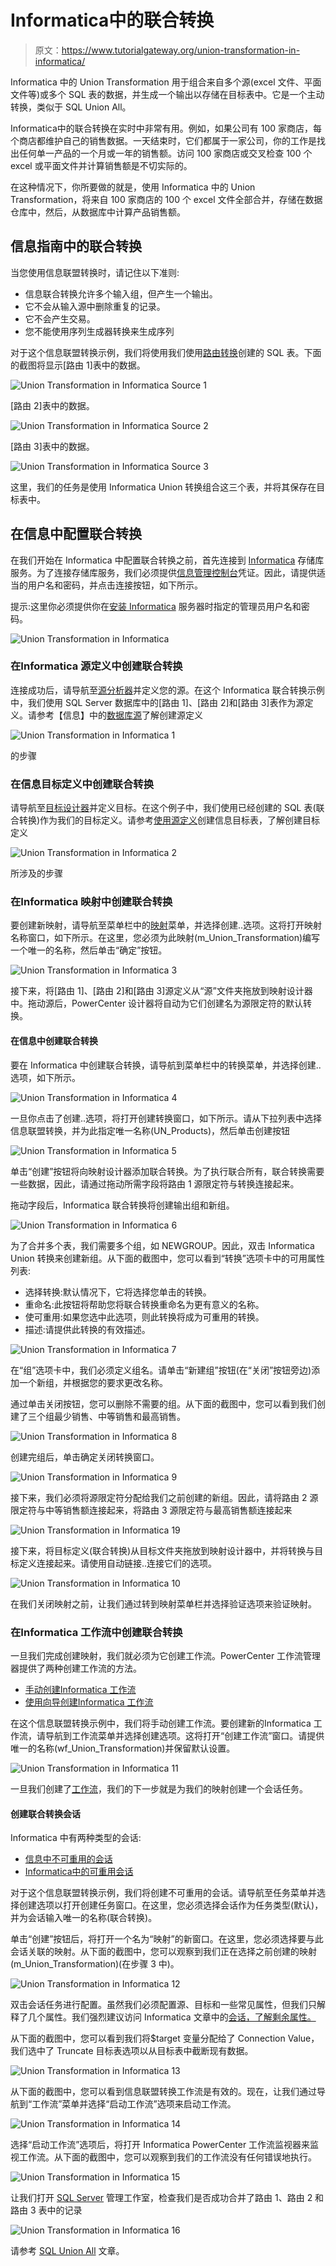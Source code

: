 # Informatica中的联合转换

> 原文：<https://www.tutorialgateway.org/union-transformation-in-informatica/>

Informatica 中的 Union Transformation 用于组合来自多个源(excel 文件、平面文件等)或多个 SQL 表的数据，并生成一个输出以存储在目标表中。它是一个主动转换，类似于 SQL Union All。

Informatica中的联合转换在实时中非常有用。例如，如果公司有 100 家商店，每个商店都维护自己的销售数据。一天结束时，它们都属于一家公司，你的工作是找出任何单一产品的一个月或一年的销售额。访问 100 家商店或交叉检查 100 个 excel 或平面文件并计算销售额是不切实际的。

在这种情况下，你所要做的就是，使用 Informatica 中的 Union Transformation，将来自 100 家商店的 100 个 excel 文件全部合并，存储在数据仓库中，然后，从数据库中计算产品销售额。

## 信息指南中的联合转换

当您使用信息联盟转换时，请记住以下准则:

*   信息联合转换允许多个输入组，但产生一个输出。
*   它不会从输入源中删除重复的记录。
*   它不会产生交易。
*   您不能使用序列生成器转换来生成序列

对于这个信息联盟转换示例，我们将使用我们使用[路由转换](https://www.tutorialgateway.org/router-transformation-in-informatica/)创建的 SQL 表。下面的截图将显示[路由 1]表中的数据。

![Union Transformation in Informatica Source 1](img/ef26ea75410a8aa0520bb22230edf72e.png)

[路由 2]表中的数据。

![Union Transformation in Informatica Source 2](img/12494c5b5297191c4926b2ba148dd076.png)

[路由 3]表中的数据。

![Union Transformation in Informatica Source 3](img/b8e1496ee8123f68d97f30df50303dc9.png)

这里，我们的任务是使用 Informatica Union 转换组合这三个表，并将其保存在目标表中。

## 在信息中配置联合转换

在我们开始在 Informatica 中配置联合转换之前，首先连接到 [Informatica](https://www.tutorialgateway.org/informatica/) 存储库服务。为了连接存储库服务，我们必须提供[信息管理控制台](https://www.tutorialgateway.org/informatica-admin-console/)凭证。因此，请提供适当的用户名和密码，并点击连接按钮，如下所示。

提示:这里你必须提供你在[安装 Informatica](https://www.tutorialgateway.org/how-to-install-informatica/) 服务器时指定的管理员用户名和密码。

![Union Transformation in Informatica](img/94f8d80d63361b2bfd960a0a92f0d45f.png)

### 在Informatica 源定义中创建联合转换

连接成功后，请导航至[源分析器](https://www.tutorialgateway.org/informatica-source-analyzer/)并定义您的源。在这个 Informatica 联合转换示例中，我们使用 SQL Server 数据库中的[路由 1]、[路由 2]和[路由 3]表作为源定义。请参考【信息】中的[数据库源](https://www.tutorialgateway.org/database-source-in-informatica/)了解创建源定义

![Union Transformation in Informatica 1](img/a6d85e7238a9e652632482b9b6df35f6.png)

的步骤

### 在信息目标定义中创建联合转换

请导航至[目标设计器](https://www.tutorialgateway.org/target-designer-in-informatica/)并定义目标。在这个例子中，我们使用已经创建的 SQL 表(联合转换)作为我们的目标定义。请参考[使用源定义](https://www.tutorialgateway.org/create-informatica-target-table-using-source-definition/)创建信息目标表，了解创建目标定义

![Union Transformation in Informatica 2](img/350acdb5bbe165440ba5923f664b456d.png)

所涉及的步骤

### 在Informatica 映射中创建联合转换

要创建新映射，请导航至菜单栏中的[映射](https://www.tutorialgateway.org/informatica-mapping/)菜单，并选择创建..选项。这将打开映射名称窗口，如下所示。在这里，您必须为此映射(m_Union_Transformation)编写一个唯一的名称，然后单击“确定”按钮。

![Union Transformation in Informatica 3](img/4f9a5dd053ff2527d7482dfca1354b5b.png)

接下来，将[路由 1]、[路由 2]和[路由 3]源定义从“源”文件夹拖放到映射设计器中。拖动源后，PowerCenter 设计器将自动为它们创建名为源限定符的默认转换。

#### 在信息中创建联合转换

要在 Informatica 中创建联合转换，请导航到菜单栏中的转换菜单，并选择创建..选项，如下所示。

![Union Transformation in Informatica 4](img/803a88a0a11ff8fc7e9c7a765c3a51d9.png)

一旦你点击了创建..选项，将打开创建转换窗口，如下所示。请从下拉列表中选择信息联盟转换，并为此指定唯一名称(UN_Products)，然后单击创建按钮

![Union Transformation in Informatica 5](img/9284842d1ffda281576df5784a957c6c.png)

单击“创建”按钮将向映射设计器添加联合转换。为了执行联合所有，联合转换需要一些数据，因此，请通过拖动所需字段将路由 1 源限定符与转换连接起来。

拖动字段后，Informatica 联合转换将创建输出组和新组。

![Union Transformation in Informatica 6](img/50b10ab47ca1bf5bcc23f8b61752f1b1.png)

为了合并多个表，我们需要多个组，如 NEWGROUP。因此，双击 Informatica Union 转换来创建新组。从下面的截图中，您可以看到“转换”选项卡中的可用属性列表:

*   选择转换:默认情况下，它将选择您单击的转换。
*   重命名:此按钮将帮助您将联合转换重命名为更有意义的名称。
*   使可重用:如果您选中此选项，则此转换将成为可重用的转换。
*   描述:请提供此转换的有效描述。

![Union Transformation in Informatica 7](img/43f9dff0bde5269ee7e3a66fb6235dab.png)

在“组”选项卡中，我们必须定义组名。请单击“新建组”按钮(在“关闭”按钮旁边)添加一个新组，并根据您的要求更改名称。

通过单击关闭按钮，您可以删除不需要的组。从下面的截图中，您可以看到我们创建了三个组最少销售、中等销售和最高销售。

![Union Transformation in Informatica 8](img/29fde11f41ddaf2a94b1511cdfdec8d6.png)

创建完组后，单击确定关闭转换窗口。

![Union Transformation in Informatica 9](img/0e0074e568f933659502f2f9f92727ee.png)

接下来，我们必须将源限定符分配给我们之前创建的新组。因此，请将路由 2 源限定符与中等销售额连接起来，将路由 3 源限定符与最高销售额连接起来

![Union Transformation in Informatica 19](img/16c6e3c46146e15c2707dfdfd450a39b.png)

接下来，将目标定义(联合转换)从目标文件夹拖放到映射设计器中，并将转换与目标定义连接起来。请使用自动链接..连接它们的选项。

![Union Transformation in Informatica 10](img/8852831adfa7b955246566afbb3873cf.png)

在我们关闭映射之前，让我们通过转到映射菜单栏并选择验证选项来验证映射。

### 在Informatica 工作流中创建联合转换

一旦我们完成创建映射，我们就必须为它创建工作流。PowerCenter 工作流管理器提供了两种创建工作流的方法。

*   [手动创建Informatica 工作流](https://www.tutorialgateway.org/informatica-workflow/)
*   [使用向导创建Informatica 工作流](https://www.tutorialgateway.org/informatica-workflow-using-wizard/)

在这个信息联盟转换示例中，我们将手动创建工作流。要创建新的Informatica 工作流，请导航到工作流菜单并选择创建选项。这将打开“创建工作流”窗口。请提供唯一的名称(wf_Union_Transformation)并保留默认设置。

![Union Transformation in Informatica 11](img/6f0d6d3811e9413924bd662e187140b3.png)

一旦我们创建了[工作流](https://www.tutorialgateway.org/informatica-workflow/)，我们的下一步就是为我们的映射创建一个会话任务。

#### 创建联合转换会话

Informatica 中有两种类型的会话:

*   [信息中不可重用的会话](https://www.tutorialgateway.org/session-in-informatica/)
*   [Informatica中的可重用会话](https://www.tutorialgateway.org/reusable-session-in-informatica/)

对于这个信息联盟转换示例，我们将创建不可重用的会话。请导航至任务菜单并选择创建选项以打开创建任务窗口。在这里，您必须选择会话作为任务类型(默认)，并为会话输入唯一的名称(联合转换)。

单击“创建”按钮后，将打开一个名为“映射”的新窗口。在这里，您必须选择要与此会话关联的映射。从下面的截图中，您可以观察到我们正在选择之前创建的映射(m_Union_Transformation)(在步骤 3 中)。

![Union Transformation in Informatica 12](img/3db471cf163464043c3cbb0aa947f7a7.png)

双击会话任务进行配置。虽然我们必须配置源、目标和一些常见属性，但我们只解释了几个属性。我们强烈建议访问 Informatica 文章中的[会话，了解剩余属性。](https://www.tutorialgateway.org/session-in-informatica/)

从下面的截图中，您可以看到我们将$target 变量分配给了 Connection Value，我们选中了 Truncate 目标表选项以从目标表中截断现有数据。

![Union Transformation in Informatica 13](img/a90306513b0e539c28e4218a5d2625b1.png)

从下面的截图中，您可以看到信息联盟转换工作流是有效的。现在，让我们通过导航到“工作流”菜单并选择“启动工作流”选项来启动工作流。

![Union Transformation in Informatica 14](img/461987740f7d0412a6049237d0986016.png)

选择“启动工作流”选项后，将打开 Informatica PowerCenter 工作流监视器来监视工作流。从下面的截图中，您可以观察到我们的工作流没有任何错误地执行。

![Union Transformation in Informatica 15](img/44bb4db9369f926f32630d3a8c440f3b.png)

让我们打开 [SQL Server](https://www.tutorialgateway.org/sql/) 管理工作室，检查我们是否成功合并了路由 1、路由 2 和路由 3 表中的记录

![Union Transformation in Informatica 16](img/c2625900a8330a25e817ae39d4768e61.png)

请参考 [SQL Union All](https://www.tutorialgateway.org/sql-union-all/) 文章。